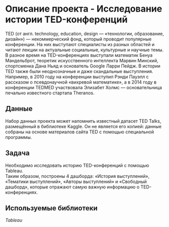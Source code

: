 # Описание проекта - Исследование истории TED-конференций
TED (от англ. technology, education, design — «технологии, образование, дизайн») — некоммерческий фонд, который проводит популярные конференции. На них выступают специалисты из разных областей и читают лекции на актуальные социальные, культурные и научные темы. <br>
В разное время на TED-конференциях выступали математик Бенуа Мандельброт, теоретик искусственного интеллекта Марвин Минский, спортсменка Дана Ньяд и основатель Google Ларри Пейдж. В истории TED также были неоднозначные и даже скандальные выступления. Например, в 2010 году на конференции выступил Рэнди Пауэлл с рассказом о псевдонаучной «вихревой математике», а в 2014 году в конференции TEDMED участвовала Элизабет Холмс — основательница печально известного стартапа Theranos.

## Данные
Набор данных проекта может напомнить известный датасет TED Talks, размещённый в библиотеке Kaggle. Он не является его копией: данные собраны на основе материалов сайта TED с помощью специальной программы.

## Задача
Необходимо исследовать историю TED-конференций с помощью Tableau.<br>
Таким образом, построены 4 дашборда: «История выступлений», «Тематики выступлений», «Авторы выступлений» и «Свободный дашборд», которые отражают самую важную информацию о TED-конференциях.

## Используемые библиотеки
*Tableau*
